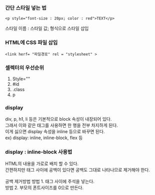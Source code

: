 ### 간단 스타일 넣는 법

```
<p style="font-size : 20px; color : red">TEXT</p>
```
스타일 이름 : 스타일 값; 형식으로 스타일 삽입


### HTML에 CSS 파일 삽입

```
<link herf= "파일경로" rel = "stylesheet" >
```

### 셀렉터의 우선순위
1. Style=""
2. #id
3. .class
4. p

### display
div, p, h1, li 등은 기본적으로 block 속성이 내장되어 있다.\
그래서 이와 같은 태그를 사용하면 한 행을 전부 차지하게 된다.\
이게 싫으면 display 속성을 inline 등으로 바꾸면 된다.\
ex) display: inline, inline-block, flex 등
### display : inline-block 사용법
HTML의 내용을 가로로 배치 할 수 있다.\
간편하지만 태그 사이에 공백이 있다면 공백도 그대로 나타나므로 제거해야 한다.\
<br/>
공백 제거방법
방법 1. 태그 사이에 주석을 넣는다.\
방법 2. 부모의 폰트사이즈를 0으로 만든다.
